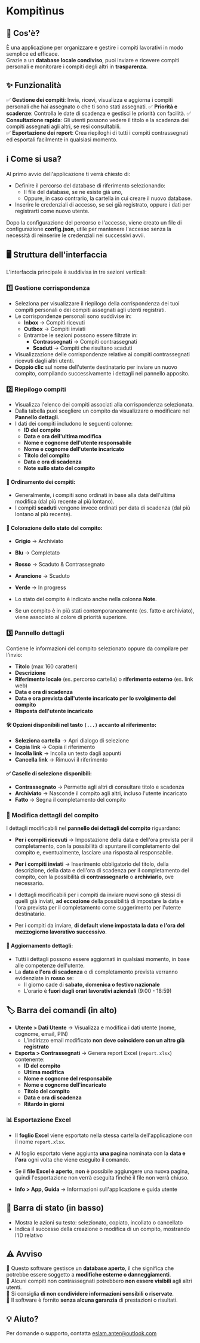 # Kompitìnus

## 📌 Cos'è?
È una applicazione per organizzare e gestire i compiti lavorativi in modo semplice ed efficace.  
Grazie a un **database locale condiviso**, puoi inviare e ricevere compiti personali e monitorare i compiti degli altri in **trasparenza**.  

## ✨ Funzionalità
✅ **Gestione dei compiti**: Invia, ricevi, visualizza e aggiorna i compiti personali che hai assegnato o che ti sono stati assegnati.
✅ **Priorità e scadenze**: Controlla le date di scadenza e gestisci le priorità con facilità.
✅ **Consultazione rapida**: Gli utenti possono vedere il titolo e la scadenza dei compiti assegnati agli altri, se resi consultabili.  
✅ **Esportazione dei report**: Crea riepiloghi di tutti i compiti contrassegnati ed esportali facilmente in qualsiasi momento.

## ℹ️ Come si usa?
Al primo avvio dell'applicazione ti verrà chiesto di:
- Definire il percorso del database di riferimento selezionando:
  - Il file del database, se ne esiste già uno,
  - Oppure, in caso contrario, la cartella in cui creare il nuovo database.
- Inserire le credenziali di accesso, se sei già registrato, oppure i dati per registrarti come nuovo utente.

Dopo la configurazione del percorso e l'accesso, viene creato un file di configurazione **config.json**, utile per mantenere l'accesso senza la necessità di reinserire le credenziali nei successivi avvii.

## 🖥 Struttura dell'interfaccia
L'interfaccia principale è suddivisa in tre sezioni verticali:

### 1️⃣ Gestione corrispondenza
- Seleziona per visualizzare il riepilogo della corrispondenza dei tuoi compiti personali o dei compiti assegnati agli utenti registrati.
- Le corrispondenze personali sono suddivise in:
  - **Inbox** → Compiti ricevuti
  - **Outbox** → Compiti inviati
  - Entrambe le sezioni possono essere filtrate in:
    - **Contrassegnati** → Compiti contrassegnati
    - **Scaduti** → Compiti che risultano scaduti
- Visualizzazione delle corrispondenze relative ai compiti contrassegnati ricevuti dagli altri utenti.
- **Doppio clic** sul nome dell'utente destinatario per inviare un nuovo compito, compilando successivamente i dettagli nel pannello apposito.

### 2️⃣ Riepilogo compiti
- Visualizza l'elenco dei compiti associati alla corrispondenza selezionata.
- Dalla tabella puoi scegliere un compito da visualizzare o modificare nel **Pannello dettagli**.
- I dati dei compiti includono le seguenti colonne:
  - **ID del compito**
  - **Data e ora dell'ultima modifica**
  - **Nome e cognome dell'utente responsabile**
  - **Nome e cognome dell'utente incaricato**
  - **Titolo del compito**
  - **Data e ora di scadenza**
  - **Note sullo stato del compito**

#### 📌 Ordinamento dei compiti:
- Generalmente, i compiti sono ordinati in base alla data dell'ultima modifica (dal più recente al più lontano).
- I compiti **scaduti** vengono invece ordinati per data di scadenza (dal più lontano al più recente).

#### 🎨 Colorazione dello stato del compito:
- **Grigio** → Archiviato
- **Blu** → Completato
- **Rosso** → Scaduto & Contrassegnato
- **Arancione** → Scaduto
- **Verde** → In progress

- Lo stato del compito è indicato anche nella colonna **Note**.
- Se un compito è in più stati contemporaneamente (es. fatto e archiviato), viene associato al colore di priorità superiore.

### 3️⃣ Pannello dettagli
Contiene le informazioni del compito selezionato oppure da compilare per l'invio:
- **Titolo** (max 160 caratteri)
- **Descrizione**
- **Riferimento locale** (es. percorso cartella) o **riferimento esterno** (es. link web)
- **Data e ora di scadenza**
- **Data e ora prevista dall'utente incaricato per lo svolgimento del compito**
- **Risposta dell'utente incaricato**

#### 🛠 Opzioni disponibili nel tasto `(...)` accanto al riferimento:
- **Seleziona cartella** → Apri dialogo di selezione
- **Copia link** → Copia il riferimento
- **Incolla link** → Incolla un testo dagli appunti
- **Cancella link** → Rimuovi il riferimento

#### ✅ Caselle di selezione disponibili:
- **Contrassegnato** → Permette agli altri di consultare titolo e scadenza
- **Archiviato** → Nasconde il compito agli altri, incluso l'utente incaricato
- **Fatto** → Segna il completamento del compito

### 🔧 Modifica dettagli del compito  

I dettagli modificabili nel **pannello dei dettagli del compito** riguardano:  

- **Per i compiti ricevuti** → Impostazione della data e dell'ora prevista per il completamento, con la possibilità di spuntare il completamento del compito e, eventualmente, lasciare una risposta al responsabile.  

- **Per i compiti inviati** → Inserimento obbligatorio del titolo, della descrizione, della data e dell'ora di scadenza per il completamento del compito, con la possibilità di **contrassegnarlo** o **archiviarlo**, ove necessario.  

- I dettagli modificabili per i compiti da inviare nuovi sono gli stessi di quelli già inviati, **ad eccezione** della possibilità di impostare la data e l'ora prevista per il completamento come suggerimento per l'utente destinatario.
- Per i compiti da inviare, **di default viene impostata la data e l'ora del mezzogiorno lavorativo successivo**.

#### 🔄 Aggiornamento dettagli:
- Tutti i dettagli possono essere aggiornati in qualsiasi momento, in base alle competenze dell'utente.
- La **data e l'ora di scadenza** o di completamento prevista verranno evidenziate in **rosso** se:
  - Il giorno cade di **sabato, domenica o festivo nazionale**
  - L'orario è **fuori dagli orari lavorativi aziendali** (9:00 - 18:59)

## 🏷 Barra dei comandi (in alto)
- **Utente > Dati Utente** → Visualizza e modifica i dati utente (nome, cognome, email, PIN)
  - L'indirizzo email modificato **non deve coincidere con un altro già registrato**
- **Esporta > Contrassegnati** → Genera report Excel (`report.xlsx`) contenente:
  - **ID del compito**
  - **Ultima modifica**
  - **Nome e cognome del responsabile**
  - **Nome e cognome dell'incaricato**
  - **Titolo del compito**
  - **Data e ora di scadenza**
  - **Ritardo in giorni**

### 📊 Esportazione Excel  

- Il **foglio Excel** viene esportato nella stessa cartella dell'applicazione con il nome `report.xlsx`.  
- Al foglio esportato viene aggiunta **una pagina** nominata con la **data e l'ora** ogni volta che viene eseguito il comando.  
- Se il **file Excel è aperto**, **non** è possibile aggiungere una nuova pagina, quindi l'esportazione non verrà eseguita finché il file non verrà chiuso.  

- **Info > App, Guida** → Informazioni sull'applicazione e guida utente

## 📌 Barra di stato (in basso)
- Mostra le azioni su testo: selezionato, copiato, incollato o cancellato
- Indica il successo della creazione o modifica di un compito, mostrando l'ID relativo

## ⚠️ Avviso
🔹 Questo software gestisce un **database aperto**, il che significa che potrebbe essere soggetto a **modifiche esterne o danneggiamenti**.  
🔹 Alcuni compiti non contrassegnati potrebbero **non essere visibili** agli altri utenti.  
🔹 Si consiglia **di non condividere informazioni sensibili o riservate**.  
🔹 Il software è fornito **senza alcuna garanzia** di prestazioni o risultati.  

## 💡 Aiuto?
Per domande o supporto, contatta eslam.anter@outlook.com  
